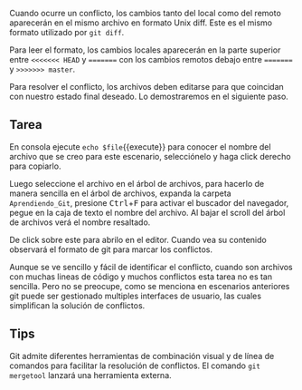Cuando ocurre un conflicto, los cambios tanto del local como del remoto aparecerán en el mismo archivo en formato Unix diff. Este es el mismo formato utilizado por `git diff`.  

Para leer el formato, los cambios locales aparecerán en la parte superior entre `<<<<<<< HEAD` y `=======` con los cambios remotos debajo entre `=======` y `>>>>>>> master`.

Para resolver el conflicto, los archivos deben editarse para que coincidan con nuestro estado final deseado. Lo demostraremos en el siguiente paso.

## Tarea

En consola ejecute `echo $file`{{execute}} para conocer el nombre del archivo que se creo para este escenario, selecciónelo y haga click derecho para copiarlo.

Luego seleccione el archivo en el árbol de archivos, para hacerlo de manera sencilla en el árbol de archivos, expanda la carpeta `Aprendiendo_Git`, presione <kbd>Ctrl</kbd>+<kbd>F</kbd> para activar el buscador del navegador, pegue en la caja de texto el nombre del archivo. Al bajar el scroll del árbol de archivos verá el nombre resaltado.

De click sobre este para abrilo en el editor. Cuando vea su contenido observará el formato de git para marcar los conflictos.

Aunque se ve sencillo y fácil de identificar el conflicto, cuando son archivos con muchas lineas de código y muchos conflictos esta tarea no es tan sencilla. Pero no se preocupe, como se menciona en escenarios anteriores git puede ser gestionado multiples interfaces de usuario, las cuales simplifican la solución de conflictos.

## Tips

Git admite diferentes herramientas de combinación visual y de línea de comandos para facilitar la resolución de conflictos. El comando `git mergetool` lanzará una herramienta externa.